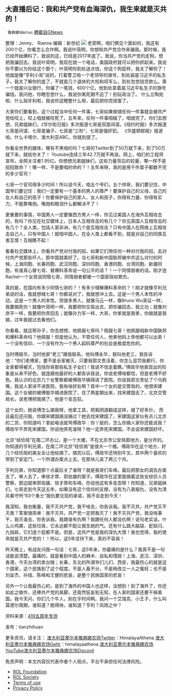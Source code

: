 
## 大直播后记：我和共产党有血海深仇，我生来就是灭共的！
` 雅典娜GNotes` [轉載自GNews](https://gnews.org/zh-hans/2383880/)

整理：Jenny、 Rianna
编辑：新世纪
 ![](https://assets.gnews.org/wp-content/uploads/2022/04/截圖-2022-02-20-上午9.49.15-5.png) 
老郭啊，咱们俩见个面如何，我这有200个亿，你看怎么合作啊。我说叶简明，你想和共产党合作来骗我。那时候，我已经开始爆料了，我说的这，已经是2017年底了。我说，你当共产党的走狗，想把我骗回去。我说叶简明，我现在就一个电话，美国政府就可以把你抓起来。我说你不要以为你给这个那个，叶简明你到处送点钱，你这个狗屁样，我太了解你了！他就是像“亨利小哥”说的，打着警卫局一个老领导的旗号，到处装是习近平的私生子。我太了解你的底了，不就是几个退休的大校和将军么，到处忽悠钱贷款么。第一个就是兴业银行，你骗了一笔钱，600个亿。他到处拿着是习近平私生子的旗号骗钱。我问他，你瞎忽悠什么，我说你离死期不远了！别玩政治了。 什么立陶宛啦、什么匈牙利啦，我说你这瞎整什么呀，最后把你完球蛋了。
 
大家你们要看到，这个过程当中任何一件事，七哥如果做错任何一件事就会被共产党给咬上，咬上咱就被咬死了。五年来，任何一件事咱输了，咱就完了。你们去想想，兄弟姐妹们，《华尔街日报》多次报道七哥是双面间谍。《纽约时报》多次报道七哥是间谍、七哥是骗子、七哥是“三秒”、七哥是强奸犯。 《华盛顿邮报》报道咱，什么卡塔尔、澳大利亚ABC，你就别提了。
 
你看全世界的媒体，哪有不黑咱的吗？七哥的Twitter到了50万就下来，到了50万就下来，就给你关了！ Youtube连续三年42.7万就不再涨。网上，咱们的工程师宣布，全网关注者1.95亿。你想想兄弟姐妹们，这些力量背后的较量，哪一样不是招招致命？！哪一样，不是要咱的命的？！五年来呀，真的是用千件案子都数不完的多少官司！
 
七哥一个官司得多少时间！所以说今天，咱五个爷们，五个帅哥，我们要记住，中国爷们要记住：我们一定要有一个基本的男人的尊严！要保护自己的父母、自己的女人和自己的孩子！你要保护自己的家人、女人和孩子，你得有力量、你得有实力，不能靠嘴炮。嘴炮和眼泪什么都解决不了！
 
更重要的事情，中国男人一定要像西方男人一样，你见过美国人在海外互相攻击的，有吗？你见在社交媒体上，日本人互相攻击的有几个？你见英国人互相攻击的有几个？全人类，包括人家非洲，有几个是互相攻击？只有中国人在网络上互相攻击自己人，只有中国人！就咱中国人，在全人类上都看不到，就是对自己的同族互害互恨！互相瞧不起！
 
看看社交媒体上，你看共产党对付我的招，如果它们用任何一种对付我的招，去对付共产党那些坏人，那中国就美好了。当七哥和新中国联邦被中共这么对付的时候，上海同胞、长春同胞、武汉同胞、深圳同胞、香港同胞、台湾同胞、新疆同胞，有谁真心替七哥、替爆料革命说一句公平的话？！一个同情弱者的话。刚才连Rachel一个女孩说同情七哥，同情弱者都被一个国家政权欺负。
 
真的是，在国内有多少同情七哥的？！有多少理解爆料革命的？！刚才就像亨利兄弟说的话，我就想喊七哥！你都说对了，我就想冲上去。这是一个男人本性的冲动，这是一个男人的本性。但很多男人，就像马云一样，像Bruno Wu吴征一样，我要搞死你！就像叶简明一样，我要把你交易出去，把你骗回去，我立功；就像刘彦平一样，我要把你弄回去；就像孙力军一样，大哥，你爹就是我爹，你娘就是我娘，过年我就过去看他们。
 
你看看，就这帮孙子，你去想想，他佩服七哥吗？佩服七哥！他佩服咱新中国联邦和爆料革命吗？他佩服！但是他认为，不管任何人，他爹他妈上帝他都可以出卖！一个没有信仰、一个没有作为一个男人起码尊严的社会是极度危险的。
 
当时傅振华，当时他家“老三”跟我联系。他叫傅永华，我叫他老三，我告诉他：“你们老傅家，要不是全家被灭，只要我郭文贵活着，你怎么惩罚我都行，你全家都得被灭，包括你哥那些私生子女们！我说不信走着瞧。”傅政华他表现出的形象是从来不好色，就连跟他最好的人都告诉我说，你说老傅啥都信，但是老傅不好色。我认识的北京几个女警察都被傅政华搞得进了医院。你说我郭文贵扯了个乌鸦嘴，我说人家进不进医院，我有啥好处啊？其中一个女的是交管局的，他恨宋建国。这个女被的被傅振华搞进医院了，住了两星期出来，找宋建国去了，北京交管局长，说老傅把我搞了，他是个变态狂。
 
这个女的，她说傅怎么搞我呀，他拿工具，把我阴道戳成这样，缝了好多针。 而且最后还问我，你跟宋建国搞没搞过？她去找宋建国了，宋建国这家伙有点儿北京的二货，你知道吗？拿起电话就骂傅政华：你丫挺的，怎么你搞人家你还能说我？傅政华不弄死宋建国，你说他弄死谁呀？他一定弄死宋建国，不会说宋建国好坏。
 
北京“经侦局”在南二环办公，是一个大楼，不在北京市公安局那地方，是分开的。你知道的亨利兄弟，在南二环北京“经侦局”是很大一个楼。傅政华在这个地方，好几个经侦局的美女全让他给搞了。搞完以后，傅政华还特别牛叉，其中两个喜欢的带到了安定门，一个所谓办案点上去，在那块儿呆了两三个月。
 
亨利兄弟，你知道那个点最后关了谁呀？就是我哥们车峰。最后把那女的调去办案去了，审人去了，审徐才厚、郭伯雄的案子。傅政华在这里面搞着这些女经侦人员警察，那边就审郭伯雄、徐才厚和车峰。你说他这有多变态呀！你知道，兄弟姐妹们，七哥走到今天这五年，如果没有这个信仰的支撑，没有为八弟报仇，没有为清风看守所“63个勇士”报仇要兑现的承诺，我不会走到今天！
 
我深知，我也衡量，我不灭共产党，我干啥去，你告诉我。我不灭共，共产党灭不灭我？答案很简单：我不灭共，共产党一定把我灭了！我不灭共产党，我没啥事干，我灭谁去，你告诉我，我跟谁有仇啊？我跟任何人都没仇啊！说句老实话，什么火鸡龚，这些垃圾，它永远都不配让我生她的气。还有什么路大脑袋、蛇妖闫、九指妖，它们连个屁都不是。但是，这共产党是我的深仇大恨！我也觉得，我的使命就是灭共产党的！！所以，这5年坚持下来，真的不容易！
 
昨天晚上，有战友问我一句话：七哥，这5年来，你最痛的是什么？我真不是一句话能说清楚。最痛的，就是看到中国人的麻木、自私和懦弱！上海、武汉、深圳、香港，今天台湾的卖台贼；长春，东北的所谓爷们儿们、西安，我最伤心的就是这个国家，这个民族到了这个程度。不是人畜不分，不是杨改兰一人之冤枉；也不是刘呈杰、孙瑶、陈峰和王健的悲哀，是整个民族国家的悲哀！
 
另外一个让我最伤心的，是到了海外的中国人也这样，没想到！到了海外了，你还如此之做作，还捧共产党的臭脚，还竟然狂妄到无知，在人家的国家还要干掉美国。我今天问，你们几个牛人，别在乎时间啊。我问一个艾瑞克、小王子，什么叫莫德尔周期，谁知道？跑得快，谁知道？亨利？风雨之中？
 
资料来源：[419五周年专场](https://gettr.com/streaming/p161dm5929a)
 
发布：tianzhihuan
 
更多资讯，请关注：
[澳大利亚墨尔本雅典娜农场Twitter](https://twitter.com/HimalayaAthena1)：HimalayaAthena
[澳大利亚墨尔本雅典娜农场Gettr](https://www.gettr.com/user/himalayaathena)：himalayaathena
[澳大利亚墨尔本雅典娜农场YouTube](https://youtube.com/channel/UC-tz4lmA7mG3FzYbylgqjTQ)[澳大利亚墨尔本雅典娜农场Discord](https://discord.gg/76QVRChsgU)

免责声明：本文内容仅代表作者个人观点，平台不承担任何法律风险。
  
- [ROL Foundation](https://rolfoundation.org/)
- [ROL Society](https://rolsociety.org/)
- [Terms of use](https://gnews.org/terms-of-use-3/)
- [Privacy Policy](https://gnews.org/privacy-policy/)
